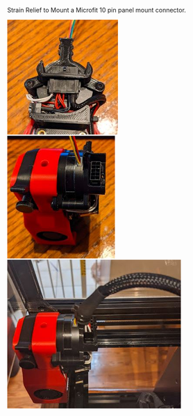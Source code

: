 Strain Relief to Mount a Microfit 10 pin panel mount connector.

![Image of Strain Relief 1](./Images/pic1.JPG)
![Image of Strain Relief 2](./Images/pic2.JPG)
![Image of Strain Relief 3](./Images/pic3.JPG)
